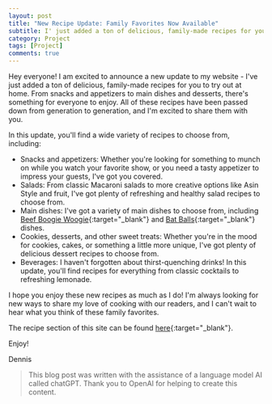 ```yaml
---
layout: post
title: "New Recipe Update: Family Favorites Now Available"
subtitle: I' just added a ton of delicious, family-made recipes for you to try out at home.
category: Project
tags: [Project]
comments: true
---
```


Hey everyone! I am excited to announce a new update to my website - I've just added a ton of delicious, family-made recipes for you to try out at home. From snacks and appetizers to main dishes and desserts, there's something for everyone to enjoy. All of these recipes have been passed down from generation to generation, and I'm excited to share them with you.

In this update, you'll find a wide variety of recipes to choose from, including:

- Snacks and appetizers: Whether you're looking for something to munch on while you watch your favorite show, or you need a tasty appetizer to impress your guests, I've got you covered.
- Salads: From classic Macaroni salads to more creative options like Asin Style and fruit, I've got plenty of refreshing and healthy salad recipes to choose from.
- Main dishes: I've got a variety of main dishes to choose from, including [Beef Boogie Woogie](https://dovarfalcone.github.io/2023-01-05-Beef-Boogie-Woogie/){:target="_blank"} and [Bat Balls](https://dovarfalcone.github.io/2023-01-05-Bat-Balls/){:target="_blank"} dishes.
- Cookies, desserts, and other sweet treats: Whether you're in the mood for cookies, cakes, or something a little more unique, I've got plenty of delicious dessert recipes to choose from.
- Beverages: I haven't forgotten about thirst-quenching drinks! In this update, you'll find recipes for everything from classic cocktails to refreshing lemonade.

I hope you enjoy these new recipes as much as I do! I'm always looking for new ways to share my love of cooking with our readers, and I can't wait to hear what you think of these family favorites. 

The recipe section of this site can be found [here](https://dovarfalcone.github.io/blog-recipes/){:target="_blank"}.

Enjoy!

Dennis

> This blog post was written with the assistance of a language model AI called chatGPT. Thank you to OpenAI for helping to create this content.